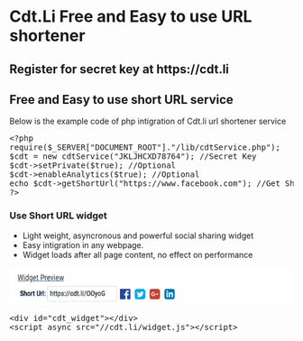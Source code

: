 # Cdt.Li Free and Easy to use URL shortener
<h2> Register for secret key at https://cdt.li </h2>
<h2>Free and Easy to use short URL service</h2>
<p>Below is the example code of php intigration of Cdt.li url shortener service </p>
<pre>
&lt;?php 
require($_SERVER["DOCUMENT_ROOT"]."/lib/cdtService.php");
$cdt = new cdtService("JKLJHCXD78764"); //Secret Key
$cdt->setPrivate($true); //Optional
$cdt->enableAnalytics($true); //Optional
echo $cdt->getShortUrl("https://www.facebook.com"); //Get Short URL
?&gt;
</pre>
<h3> Use Short URL widget </h3>
<ul>
     <li> Light weight, asyncronous and powerful social sharing widget </li>
     <li> Easy intigration in any webpage. </li> 
     <li> Widget loads after all page content, no effect on performance </li>    
    </ul>
<img src="https://raw.githubusercontent.com/suraputech/Cdt.li/master/cdt_li_widget.png"/>    
<pre>
&lt;div id="cdt_widget"&gt;&lt;/div&gt;
&lt;script async src="//cdt.li/widget.js"&gt;&lt;/script&gt;
</pre>

